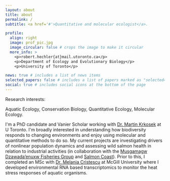 ```yaml
---
layout: about
title: about
permalink: /
subtitle: <a href='#'>Quantitative and molecular ecologist</a>. 

profile:
  align: right
  image: prof_pic.jpg
  image_circular: false # crops the image to make it circular
  more_info: >
    <p>robert.hechler{at}mail.utoronto.ca</p>
    <p>Department of Ecology and Evolutionary Biology</p>
    <p>University of Toronto</p>

news: true # includes a list of news items
selected_papers: false # includes a list of papers marked as "selected={true}"
social: true # includes social icons at the bottom of the page
---
```


</b></p>Research interests:</b></p> Aquatic Ecology, Conservation Biology, Quantitative Ecology, Molecular Ecology.

I'm a PhD candidate and Vanier Scholar working with [Dr. Martin Krkosek](https://krkosek.eeb.utoronto.ca/) at U Toronto. I'm broadly interested in understanding how biodiversity responds to changing environments and enjoy using molecular and quantitative methods to do so. My current projects are investigating drivers of nonlinear population dynamics and assessing wild salmon health in relation to industrial activities (in collaboration with the [Musgamagw Dzawada’enuxw Fisheries Group](https://mdfgfisheries.ca/) and [Salmon Coast](https://salmoncoast.org/)). Prior to this, I completed an MSc with [Dr. Melania Cristescu](https://www.mcgill.ca/cristescu-lab/) at McGill University where I developed environmental RNA based transcriptomics to monitor the heat stress responses of aquatic organisms.


